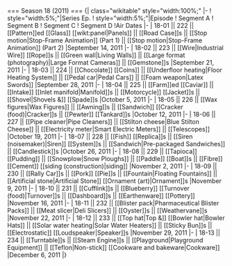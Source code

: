 === Season 18 (2011) ===
{| class="wikitable" style="width:100%;"
|-
! style="width:5%;"|Series Ep.
! style="width:5%;"|Episode
! Segment A
! Segment B
! Segment C
! Segment D
!Air Dates
|-
| 18-01 || 222 || [[Pattern]]ed [[Glass]] [[wikt:panel|Panels]] || [[Road Case]]s || [[Stop motion|Stop-Frame Animation]] (Part 1) || [[Stop motion|Stop-Frame Animation]] (Part 2)
|September 14, 2011
|-
| 18-02 || 223 || [[Wire|Industrial Wire]] [[Rope]]s || [[Green wall|Living Walls]] || [[Large format (photography)|Large Format Cameras]] || [[Gemstone]]s
|September 21, 2011
|-
| 18-03 || 224 || [[Chocolate]] [[Coins]] || [[Underfloor heating|Floor Heating System]] || [[Pedal car|Pedal Cars]] || [[Foam weapon|Latex Swords]]
|September 28, 2011
|-
| 18-04 || 225 || [[Farm]]ed [[Caviar]] || [[Intake]] [[Inlet manifold|Manifold]]s || [[Motorcycle]] [[Jacket]]s || [[Shovel|Shovels &]] [[Spade]]s
|October 5, 2011
|-
| 18-05 || 226 || [[Wax figures|Wax Figures]] || [[Awning]]s || [[Sandwich]] [[Cracker (food)|Cracker]]s || [[Pewter]] [[Tankard]]s
|October 12, 2011
|-
| 18-06 || 227 || [[Pipe cleaner|Pipe Cleaners]] || [[Stilton cheese|Blue Stilton Cheese]] || [[Electricity meter|Smart Electric Meters]] || [[Telescopes]]
|October 19, 2011
|-
| 18-07 || 228 || [[Fish]] [[Replica]]s || [[Siren (noisemaker)|Siren]] [[System]]s || [[Sandwich|Pre-packaged Sandwiches]] || [[Candlestick]]s
|October 26, 2011
|-
| 18-08 || 229 || [[Tapioca]] [[Pudding]] || [[Snowplow|Snow Ploughs]] || [[Paddle]] [[Boat]]s || [[Fibre]] [[Cement]] [[siding (construction)|siding]]
|November 2, 2011
|-
| 18-09 || 230 || [[Rally Car]]s || [[Pork]] [[Pie]]s || [[Fountain|Floating Fountains]] || [[Artificial stone|Artificial Stone]] [[Ornament (art)|Ornament]]s
|November 9, 2011
|-
| 18-10 || 231 || [[Cufflink]]s || [[Blueberry]] [[Turnover (food)|Turnover]]s || [[Dashboard]]s || [[Earthenware]] [[Pottery]]
|November 16, 2011
|-
| 18-11 || 232 || [[Blister pack|Pharmaceutical Blister Packs]] || [[Meat slicer|Deli Slicers]] || [[Oyster]]s || [[Weathervane]]s
|November 22, 2011
|-
| 18-12 || 233 || [[Top hat|Top &]] [[Bowler hat|Bowler Hats]] || [[Solar water heating|Solar Water Heaters]] || [[Sticky Bun]]s || [[Electrostatic]] [[Loudspeaker|Speaker]]s
|November 29, 2011
|-
| 18-13 || 234 || [[Turntable]]s || [[Steam Engine]]s || [[Playground|Playground Equipment]] || [[Teflon|Non-stick]] [[Cookware and bakeware|Cookware]]
|December 6, 2011
|}
